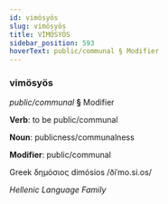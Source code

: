 ```yaml
---
id: vimösyös
slug: vimösyös
title: VİMÖSYÖS
sidebar_position: 593
hoverText: public/communal § Modifier
---
```


### vimösyös

*public/communal* **§** Modifier

**Verb**: to be public/communal

**Noun**: publicness/communalness

**Modifier**: public/communal

Greek δημόσιος dimósios /ðiˈmo.si.os/

*Hellenic Language Family*